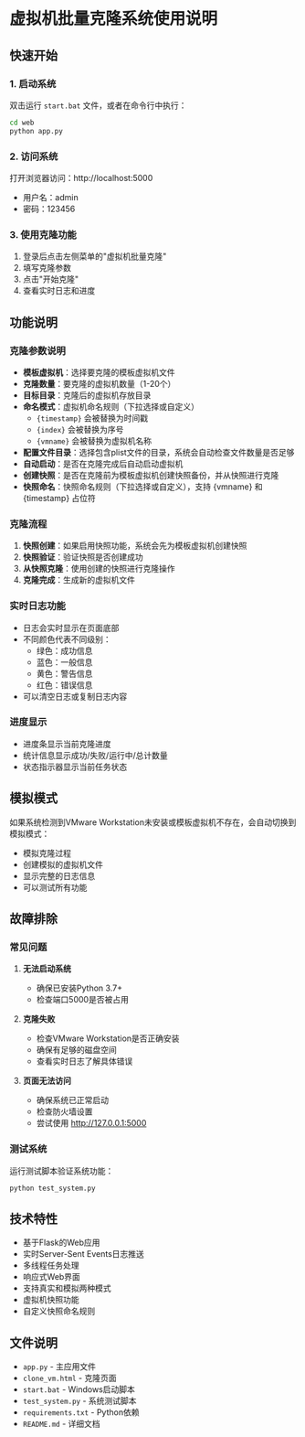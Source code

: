 # 虚拟机批量克隆系统使用说明

## 快速开始

### 1. 启动系统

双击运行 `start.bat` 文件，或者在命令行中执行：

```bash
cd web
python app.py
```

### 2. 访问系统

打开浏览器访问：http://localhost:5000

- 用户名：admin
- 密码：123456

### 3. 使用克隆功能

1. 登录后点击左侧菜单的"虚拟机批量克隆"
2. 填写克隆参数
3. 点击"开始克隆"
4. 查看实时日志和进度

## 功能说明

### 克隆参数说明

- **模板虚拟机**：选择要克隆的模板虚拟机文件
- **克隆数量**：要克隆的虚拟机数量（1-20个）
- **目标目录**：克隆后的虚拟机存放目录
- **命名模式**：虚拟机命名规则（下拉选择或自定义）
  - `{timestamp}` 会被替换为时间戳
  - `{index}` 会被替换为序号
  - `{vmname}` 会被替换为虚拟机名称
- **配置文件目录**：选择包含plist文件的目录，系统会自动检查文件数量是否足够
- **自动启动**：是否在克隆完成后自动启动虚拟机
- **创建快照**：是否在克隆前为模板虚拟机创建快照备份，并从快照进行克隆
- **快照命名**：快照命名规则（下拉选择或自定义），支持 {vmname} 和 {timestamp} 占位符

### 克隆流程

1. **快照创建**：如果启用快照功能，系统会先为模板虚拟机创建快照
2. **快照验证**：验证快照是否创建成功
3. **从快照克隆**：使用创建的快照进行克隆操作
4. **克隆完成**：生成新的虚拟机文件

### 实时日志功能

- 日志会实时显示在页面底部
- 不同颜色代表不同级别：
  - 绿色：成功信息
  - 蓝色：一般信息
  - 黄色：警告信息
  - 红色：错误信息
- 可以清空日志或复制日志内容

### 进度显示

- 进度条显示当前克隆进度
- 统计信息显示成功/失败/运行中/总计数量
- 状态指示器显示当前任务状态

## 模拟模式

如果系统检测到VMware Workstation未安装或模板虚拟机不存在，会自动切换到模拟模式：

- 模拟克隆过程
- 创建模拟的虚拟机文件
- 显示完整的日志信息
- 可以测试所有功能

## 故障排除

### 常见问题

1. **无法启动系统**
   - 确保已安装Python 3.7+
   - 检查端口5000是否被占用

2. **克隆失败**
   - 检查VMware Workstation是否正确安装
   - 确保有足够的磁盘空间
   - 查看实时日志了解具体错误

3. **页面无法访问**
   - 确保系统已正常启动
   - 检查防火墙设置
   - 尝试使用 http://127.0.0.1:5000

### 测试系统

运行测试脚本验证系统功能：

```bash
python test_system.py
```

## 技术特性

- 基于Flask的Web应用
- 实时Server-Sent Events日志推送
- 多线程任务处理
- 响应式Web界面
- 支持真实和模拟两种模式
- 虚拟机快照功能
- 自定义快照命名规则

## 文件说明

- `app.py` - 主应用文件
- `clone_vm.html` - 克隆页面
- `start.bat` - Windows启动脚本
- `test_system.py` - 系统测试脚本
- `requirements.txt` - Python依赖
- `README.md` - 详细文档 
